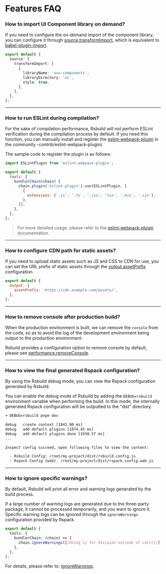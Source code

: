# Features FAQ

### How to import UI Component library on demand?

If you need to configure the on-demand import of the component library, you can configure it through [source.transformImport](/config/source/transform-import), which is equivalent to [babel-plugin-import](https://npmjs.com/package/babel-plugin-import).

```ts
export default {
  source: {
    transformImport: [
      {
        libraryName: 'xxx-components',
        libraryDirectory: 'es',
        style: true,
      },
    ],
  },
};
```

---

### How to run ESLint during compilation?

For the sake of compilation performance, Rsbuild will not perform ESLint verification during the compilation process by default. If you need this function, you can manually install and register the [eslint-webpack-plugin](https://github.com/webpack) in the community -contrib/eslint-webpack-plugin).

The sample code to register the plugin is as follows:

```js
import ESLintPlugin from 'eslint-webpack-plugin';

export default {
  tools: {
    bundlerChain(chain) {
      chain.plugin('eslint-plugin').use(ESLintPlugin, [
        {
          extensions: ['.js', '.ts', '.jsx', 'tsx', '.mjs', '.cjs'],
        },
      ]);
    },
  },
};
```

> For more detailed usage, please refer to the [eslint-webpack-plugin](https://github.com/webpack-contrib/eslint-webpack-plugin) documentation.

---

### How to configure CDN path for static assets?

If you need to upload static assets such as JS and CSS to CDN for use, you can set the URL prefix of static assets through the [output.assetPrefix](/config/output/asset-prefix) configuration.

```js
export default {
  output: {
    assetPrefix: 'https://cdn.example.com/assets/',
  },
};
```

---

### How to remove console after production build?

When the production environment is built, we can remove the `console` from the code, so as to avoid the log of the development environment being output to the production environment.

Rsbuild provides a configuration option to remove console by default, please see [performance.removeConsole](/config/performance/remove-console).

---

### How to view the final generated Rspack configuration?

By using the Rsbuild debug mode, you can view the Rspack configuration generated by Rsbuild.

You can enable the debug mode of Rsbuild by adding the `DEBUG=rsbuild` environment variable when performing the build. In this mode, the internally generated Rspack configuration will be outputted to the "dist" directory.

```bash
➜ DEBUG=rsbuild pnpm dev

debug   create context [1842.90 ms]
debug   add default plugins [1874.45 ms]
debug   add default plugins done [1938.57 ms]
...

Inspect config succeed, open following files to view the content:

  - Rsbuild Config: /root/my-project/dist/rsbuild.config.js
  - Rspack Config (web): /root/my-project/dist/rspack.config.web.js
```

---

### How to ignore specific warnings?

By default, Rsbuild will print all error and warning logs generated by the build process.

If a large number of warning logs are generated due to the three-party package, it cannot be processed temporarily, and you want to ignore it. Specific warning logs can be ignored through the `ignoreWarnings` configuration provided by Rspack.

```ts
export default {
  tools: {
    bundlerChain: (chain) => {
      chain.ignoreWarnings([/Using \/ for division outside of calc()/]);
    },
  },
};
```

For details, please refer to: [ignoreWarnings](https://webpack.js.org/configuration/other-options/#ignorewarnings).
